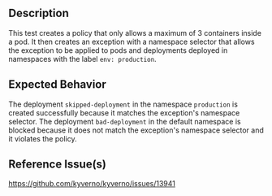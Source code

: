 ## Description

This test creates a policy that only allows a maximum of 3 containers inside a pod. It then creates an exception with a namespace selector that allows the exception to be applied to pods and deployments deployed in  namespaces with the label `env: production`.


## Expected Behavior

The deployment `skipped-deployment` in the namespace `production` is created successfully because it matches the exception's namespace selector. The deployment `bad-deployment` in the default namespace is blocked because it does not match the exception's namespace selector and it violates the policy.

## Reference Issue(s)

https://github.com/kyverno/kyverno/issues/13941
